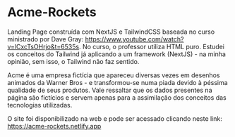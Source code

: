 # Acme-Rockets

Landing Page construída com NextJS e TailwindCSS baseada no curso ministrado por Dave Gray: https://www.youtube.com/watch?v=lCxcTsOHrjo&t=6535s.
No curso, o professor utiliza HTML puro. Estudei os conceitos do Tailwind já aplicando a um framework (NextJS) - na minha opinião, sem isso, o Tailwind não faz sentido.

Acme é uma empresa fictícia que apareceu diversas vezes em desenhos animados da Warner Bros - e transformou-se numa piada devido à péssima qualidade de seus produtos. Vale ressaltar que os dados presentes na página são fictícios e servem apenas para a assimilação dos conceitos das tecnologias utilizadas.

O site foi disponibilizado na web e pode ser acessado clicando neste link: https://acme-rockets.netlify.app
